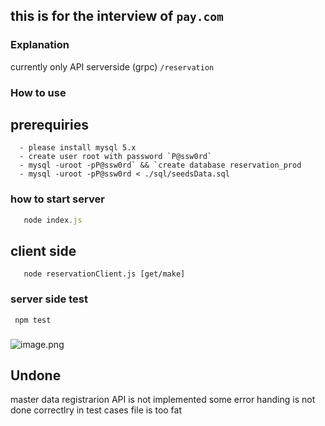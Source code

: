 ## this is for the interview of `pay.com`

### Explanation
  currently only API serverside (grpc) 
  `/reservation`

### How to use

  ## prerequiries

      - please install mysql 5.x
      - create user root with password `P@ssw0rd`
      - mysql -uroot -pP@ssw0rd` && `create database reservation_prod
      - mysql -uroot -pP@ssw0rd < ./sql/seedsData.sql

  ### how to  start server
   ```node.js
      node index.js
   ```
  ## client side
   
       node reservationClient.js [get/make]
  
 ### server side test 
   
     npm test 
    
 ###
![image.png](https://qiita-image-store.s3.ap-northeast-1.amazonaws.com/0/1364181/9d4c4808-c960-6c49-6c2e-7d00a16bbad4.png)


## Undone
 master data registrarion API is not implemented 
 some error handing is not done correctlry in test cases
 file is too fat



